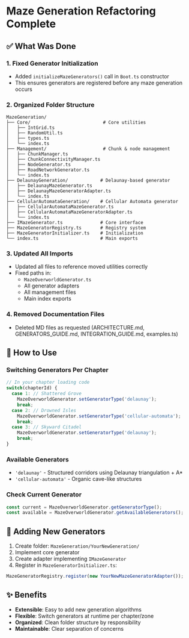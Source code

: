 # Maze Generation Refactoring Complete

## ✅ What Was Done

### 1. Fixed Generator Initialization
- Added `initializeMazeGenerators()` call in `Boot.ts` constructor
- This ensures generators are registered before any maze generation occurs

### 2. Organized Folder Structure
```
MazeGeneration/
├── Core/                           # Core utilities
│   ├── IntGrid.ts
│   ├── RandomUtil.ts
│   ├── types.ts
│   └── index.ts
├── Management/                     # Chunk & node management
│   ├── ChunkManager.ts
│   ├── ChunkConnectivityManager.ts
│   ├── NodeGenerator.ts
│   ├── RoadNetworkGenerator.ts
│   └── index.ts
├── DelaunayGeneration/            # Delaunay-based generator
│   ├── DelaunayMazeGenerator.ts
│   ├── DelaunayMazeGeneratorAdapter.ts
│   └── index.ts
├── CellularAutomataGeneration/    # Cellular Automata generator
│   ├── CellularAutomataMazeGenerator.ts
│   ├── CellularAutomataMazeGeneratorAdapter.ts
│   └── index.ts
├── IMazeGenerator.ts              # Core interface
├── MazeGeneratorRegistry.ts       # Registry system
├── MazeGeneratorInitializer.ts    # Initialization
└── index.ts                       # Main exports
```

### 3. Updated All Imports
- Updated all files to reference moved utilities correctly
- Fixed paths in:
  - `MazeOverworldGenerator.ts`
  - All generator adapters
  - All management files
  - Main index exports

### 4. Removed Documentation Files
- Deleted MD files as requested (ARCHITECTURE.md, GENERATORS_GUIDE.md, INTEGRATION_GUIDE.md, examples.ts)

## 🎯 How to Use

### Switching Generators Per Chapter
```typescript
// In your chapter loading code
switch(chapterId) {
  case 1: // Shattered Grove
    MazeOverworldGenerator.setGeneratorType('delaunay');
    break;
  case 2: // Drowned Isles  
    MazeOverworldGenerator.setGeneratorType('cellular-automata');
    break;
  case 3: // Skyward Citadel
    MazeOverworldGenerator.setGeneratorType('delaunay');
    break;
}
```

### Available Generators
- `'delaunay'` - Structured corridors using Delaunay triangulation + A*
- `'cellular-automata'` - Organic cave-like structures

### Check Current Generator
```typescript
const current = MazeOverworldGenerator.getGeneratorType();
const available = MazeOverworldGenerator.getAvailableGenerators();
```

## 🔧 Adding New Generators

1. Create folder: `MazeGeneration/YourNewGeneration/`
2. Implement core generator
3. Create adapter implementing `IMazeGenerator`
4. Register in `MazeGeneratorInitializer.ts`:
```typescript
MazeGeneratorRegistry.register(new YourNewMazeGeneratorAdapter());
```

## ✨ Benefits
- **Extensible**: Easy to add new generation algorithms
- **Flexible**: Switch generators at runtime per chapter/zone
- **Organized**: Clean folder structure by responsibility
- **Maintainable**: Clear separation of concerns
